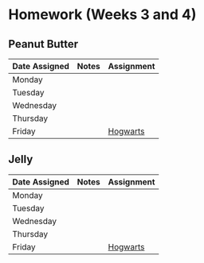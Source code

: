 # Homework (Weeks 3 and 4)

## Peanut Butter
| Date Assigned | Notes                          | Assignment |
|---------------|--------------------------------|------------|
| Monday        |                                |   |
| Tuesday       |                                |   |
| Wednesday     |                                |   |
| Thursday      |                                |   |
| Friday        |                                | [Hogwarts](https://github.com/ga-dc/hogwarts_rails) |

## Jelly
| Date Assigned | Notes                          | Assignment |
|---------------|--------------------------------|------------|
| Monday        |                                |   |
| Tuesday       |                                |   |
| Wednesday     |                                |   |
| Thursday      |                                |   |
| Friday        |                                | [Hogwarts](https://github.com/ga-dc/hogwarts_rails) |

